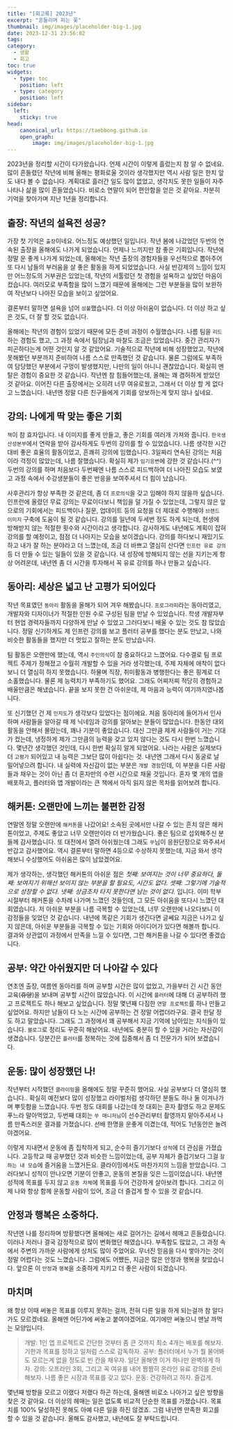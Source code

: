 ```yaml
---
title: "[회고록] 2023년"
excerpt: "흔들리며 피는 꽃"
thumbnail: img/images/placeholder-big-1.jpg 
date: 2023-12-31 23:56:02
tags:
category:
  - 생활
  - 회고
toc: true
widgets:
  - type: toc
    position: left
  - type: category
    position: left
sidebar:
  left:
    sticky: true
head:
    canonical_url: https://taebbong.github.io
    open_graph:
        image: img/images/placeholder-big-1.jpg
---
```


2023년을 정리할 시간이 다가왔습니다. 언제 시간이 이렇게 흘렀는지 참 알 수 없네요. 많이 흔들렸던 작년에 비해 올해는 평화로울 것이라 생각했지만 역시 사람 일은 한치 앞도 내다 볼 수 없습니다. 계획대로 흘러간 일도 많이 없었고, 생각치도 못한 일들이 자주 나타나 삶을 많이 흔들었습니다. 비로소 연말이 되어 편안함을 얻은 것 같아요. 차분히 기억을 찾아가며 지난 1년을 정리합니다.

## 출장: 작년의 설욕전 성공?

가장 첫 기억은 `출장`이네요. 어느정도 예상했던 일입니다. 작년 봄에 나갔었던 두번의 연속된 출장을 올해에도 나가게 되었습니다. 언제나 느끼지만 참 좋은 기회입니다. 작년에 정말 운 좋게 나가게 되었는데, 올해에는 작년 출장의 경험자들을 우선적으로 뽑아주어 또 다시 남들의 부러움을 살 좋은 활동을 하게 되었었습니다. 사실 반강제의 느낌이 있지만 어느정도의 거부권은 있었는데, 작년의 서툴렀던 첫 경험을 설욕하고 싶었던 마음이 컸습니다. 여러모로 부족함을 많이 느꼈기 때문에 올해에는 그런 부분들을 많이 보완하여 작년보다 나아진 모습을 보이고 싶었어요.

결론부터 말하면 설욕을 넘어 `성불`했습니다. 더 이상 아쉬움이 없습니다. 더 이상 하고 싶은 것도, 더 잘 할 것도 없습니다.

올해에는 작년의 경험이 있었기 때문에 모든 준비 과정이 수월했습니다. 나름 팀을 `리드`하는 경험도 했고, 그 과정 속에서 팀장님과 마찰도 조금은 있었습니다. 중간 관리자가 피곤하다는게 어떤 것인지 알 것 같았어요. 기술적으로 작년에 비해 성장했었고, 작년에 못해봤던 부분까지 준비하여 나름 스스로 만족했던 것 같습니다. 물론 그럼에도 부족하여 담당했던 부분에서 구멍이 발생했지만, 나만의 일이 아니니 괜찮았습니다. 확실히 멘탈은 경험이 중요한 것 같습니다. 작년엔 참 힘들어했는데, 올해는 꽤 겸허하게 받았던 것 같아요. 이어진 다른 출장에서는 오히려 너무 여유로웠고, 그래서 더 이상 할 게 없다고 느꼈습니다. 내년엔 정말 다른 친구들에게 기회를 양보하는게 맞지 않나 싶네요.

## 강의: 나에게 딱 맞는 좋은 기회

`책`이 참 효자입니다. 내 이미지를 좋게 만들고, 좋은 기회를 여러개 가져와 줍니다. `한국생산성본부`에서 연락을 받아 감사하게도 두번의 강의를 할 수 있었습니다. 나름 생각한 시간 대비 좋은 효율의 활동이었고, 흔쾌히 강의에 임했습니다. 3일짜리 연속된 강의는 처음이라 걱정이 많았는데, 나름 잘했습니다. 확실히 제가 `임기응변`에 강한 것 같습니다.(^^) 두번의 강의를 하며 처음보다 두번째엔 나름 스스로 피드백하여 더 나아진 모습도 보였고 과정 속에서 수강생분들이 좋은 반응을 보여주셔서 더 힘이 났습니다. 

사후관리가 항상 부족한 것 같은데, 좀 더 `프로의식`을 갖고 임해야 하지 않을까 싶습니다. 인프런에 올렸던 무료 강의는 무료이다보니 책임을 덜 가질 수 있었는데, 그렇지 않은 앞으로의 기회에서는 피드백이나 질문, 업데이트 등의 요청을 더 제대로 수행해야 `브랜드 이미지` 구축에 도움이 될 것 같습니다. 강의를 일년에 두세번 정도 하게 되는데, 현생에 방해받지 않는 적절한 횟수와 시간이라고 생각합니다. 감사하게도 내년에도 계획이 잡혀 강의를 할 예정이고, 점점 더 나아지는 모습을 보이겠습니다. 강의를 하다보니 재밌기도 하고 내가 잘 하는 분야라고 더 느꼈는데, 조금 더 바쁘고 열심히 산다면 `인프런 유료 강의` 등 더 만들 수 있는 일들이 있을 것 같습니다. 내 성장에 방해되지 않는 선을 지키는게 항상 어려운데, 내년엔 좀 더 시간을 투자해서 꼭 유료 강의를 하나 만들고 싶습니다. 

## 동아리: 세상은 넓고 난 고평가 되어있다

작년 목표였던 `동아리` 활동을 올해가 되어 겨우 해봤습니다. `프로그라피`라는 동아리였고, 개발자와 디자이너가 적절한 인원 수로 구성된 팀을 만날 수 있었습니다. 학생 개발자부터 현업 경력자들까지 다양하게 만날 수 있었고 그러다보니 배울 수 있는 것도 참 많았습니다. 정말 신기하게도 제 인프런 강의를 보고 플러터 공부를 했다는 분도 만났고, 나와 비슷한 활동들을 했지만 더 멋있고 잘하는 분도 만났습니다.

팀 활동은 오랜만에 했는데, 역시 `주인의식`이 참 중요하다고 느꼈어요. 다수결로 팀 프로젝트 주제가 정해졌고 수월히 개발할 수 있을 거라 생각했는데, 주제 자체에 애착이 없다보니 더 열심히 하지 못했습니다. 하물며 직장, 취미활동과 병행한다는 좋은 핑계로 더 소홀했습니다. 물론 제 능력치가 부족하기도 했어요. 그래도 어찌저찌 적당히 경험하고 배울만큼은 해냈습니다. 끝을 보지 못한 건 아쉬운데, 제 마음과 능력이 여기까지였나봅니다.

또 신기했던 건 제 `인지도`가 생각보다 있었다는 점이에요. 처음 동아리에 들어가서 인사하며 사람들을 알아갈 때 제 닉네임과 강의를 알아보는 분들이 많았습니다. 한동안 대외활동을 안해서 몰랐는데, 꽤나 기분이 좋았습니다. 대신 그만큼 제게 사람들이 거는 기대가 컸는데, 냉정하게 제가 그만큼의 능력을 갖고 있지 않다는 것도 다시 한번 느꼈습니다. 몇년간 생각했던 것인데, 다시 한번 확실히 알게 되었어요. 나라는 사람은 실제보다 더 `고평가` 되어있고 내 능력은 그보단 많이 아쉽다는 것. 내년엔 그래서 다시 동굴로 날 밀어넣으려 합니다. 내 실력에 자신감이 없는 부분은 `개발 경험`인데, 이 부분을 다른 사람들과 채우는 것이 아닌 좀 더 혼자만의 수련 시간으로 채울 것입니다. 혼자 몇 개의 앱을 배포하고, 플러터와 앱 개발이라는 큰 책에서 아직 읽지 않은 목차를 읽어보려 합니다.

## 해커톤: 오랜만에 느끼는 불편한 감정

연말엔 정말 오랜만에 `해커톤`을 나갔어요! 소속된 곳에서만 나갈 수 있는 흔치 않은 해커톤이었고, 주제도 좋았고 너무 오랜만이라 더 반가웠습니다. 좋은 팀으로 섭외해주신 분들께 감사했습니다. 또 대전에서 열려 아쉬웠는데 그래도 `쑤`님이 응원단장으로 와주셔서 반갑고 감사했어요. 역시 결론부터 말하면 4등으로 수상하지 못했는데, 지금 와서 생각해보니 수상했어도 아쉬움은 많이 남았겠어요.

제가 생각하는, 생각했던 해커톤의 아쉬운 점은 *첫째: 보여지는 것이 너무 중요하다, 둘째: 보여지기 위해선 보이지 않는 부분을 할 필요도, 시간도 없다. 셋째: 그렇기에 기술적으로 성장할 수 없다. 넷째: 상금조차 타지 못한다면 남는 것이 없다.* 입니다. 이미 학부시절부터 해커톤을 수차례 나가며 느꼈던 것들인데, 그 모든 아쉬움을 또다시 느꼈던 대회였습니다. 저 아쉬운 부분을 나름 극복할 수 있었는데, 너무 오랜만에 나오다보니 이 감정들을 잊었던 것 같습니다. 내년에 똑같은 기회가 생긴다면 글쎄요 지금은 나가고 싶지 않은데, 아쉬운 부분들을 극복할 수 있는 기회와 아이디어가 있다면 해볼까 합니다. 결과와 상관없이 과정에서 만족을 느낄 수 있다면, 그런 해커톤을 나갈 수 있다면 좋겠습니다.

## 공부: 약간 아쉬웠지만 더 나아갈 수 있다

연초엔 출장, 여름엔 동아리를 하며 공부할 시간은 많이 없었고, 가을부터 긴 시간 동안 교육(~~휴양~~)을 보내며 공부할 시간이 많았습니다. 이 시간에 `플러터`에 대해 더 공부하려 했고 프로젝트도 하나 해보고 싶었습니다. 정말 몇년째 다짐한 `연말 프로젝트`를 하나 만들고 싶었어요. 하지만 남들이 다 노는 시간에 공부하는 건 정말 어렵더라구요. 결국 한달 정도 하고 말았습니다. 그래도 그 과정에서 꽤 공부해서 지금 기억에 남아있는 지식들이 있습니다. `블로그`로 정리도 꾸준히 해놨어요. 내년에도 충분히 할 수 있을 거라는 자신감이 생겼습니다. 당분간은 `플러터`를 정복하는 것에 집중해서 좀 더 전문가가 되어 보겠습니다.

## 운동: 많이 성장했던 나!

작년부터 시작했던 `클라이밍`을 올해에도 정말 꾸준히 했어요. 사실 공부보다 더 열심히 했습니다.. 확실히 예전보다 많이 성장했고 라이벌처럼 생각하던 분들도 하나 둘 이겨나가며 뿌듯함을 느꼈습니다. 두번 정도 대회를 나갔는데 첫 대회는 혼자 촬영도 하고 문제도 푸느라 말아먹었고, 두번째 대회는 `쑤 매니저님`이 선수관리부터 촬영까지 맡아주셔서 나름 만족스러운 결과를 가졌습니다. 선배 한명을 운좋게 이겼는데, 적어도 1년동안은 놀려야겠어요.

이렇게 지내면서 운동에 좀 집착하게 되고, 순수히 즐기기보다 `성적`에 더 관심을 가졌습니다. 고등학교 때 공부했던 것과 비슷한 느낌이었는데, 공부 자체가 즐겁기보다 그걸 `잘 하는 내 모습`에 즐거움을 느꼈거든요. 클라이밍에서도 마찬가지의 느낌을 받았습니다. 그러다보니 성적이 안나오면 기분이 안좋고, 운동의 본질을 잊은 느낌이었습니다. 내년엔 성적에 목표를 두지 않고 `운동 자체`에 목표를 두어 건강하게 살아보려 합니다. 그리고 이제 나와 항상 함께 운동할 사람이 있어, 조금 더 즐겁게 할 수 있을 것 같습니다.

## 안정과 행복은 소중하다.

작년엔 나를 정리하며 방황했다면 올해에는 새로 걸어가는 길에서 헤매고 흔들렸습니다. 이러나 저러나 결국 감정적으로 많이 변화했던 해였습니다. 부족함도 많았고, 그 과정 속에서 주변의 가까운 사람에게 상처도 많이 주었어요. 무너진 믿음을 다시 쌓아가는 것이 정말 어렵다는 것도 느꼈습니다. 그럼에도 어쨌든, 지금은 많은 안정과 행복을 찾았습니다. 앞으론 이 `안정`과 `행복`을 소중하게 지키고 더 좋은 사람이 되겠습니다.

## 마치며

왜 항상 이때 써놓은 목표를 이루지 못하는 걸까, 전혀 다른 일을 하게 되는걸까 참 알다가도 모르겠네요. 올해엔 어딘가에 써놓고 붙여야겠어요. 여기에만 써놓으니 맨날 까먹는 모양입니다. 

> 개발: 1인 앱 프로젝트로 간단한 것부터 좀 큰 것까지 최소 4개는 배포를 해보자. 기한과 목표를 정하고 일처럼 스스로 감독하자.
> 공부: 플러터에서 누가 뭘 물어봐도 모르는게 없을 정도로 빈 칸을 채우자. 일단 올해엔 이거 하나만 완벽하게 하자.
> 강의: 오프라인 3회, 그리고 꼭 여유를 내어 짬짬히 온라인 유료 강의를 준비해보자. 나름 좋은 시장과 목표를 갖고 있다.
> 운동: 건강하려고 하자. 즐겁게.

몇년째 방향을 모르고 이랬다 저랬다 하곤 하는데, 올해엔 비로소 나아가고 싶은 방향을 찾은 것 같아요. 더 이상의 헤매는 일은 없도록 비교적 단순한 목표를 가졌습니다. 목표치를 100% 달성하진 못해도 아예 다른 일을 하진 않겠죠. 그럼 내년엔 만족한 회고를 할 수 있을 것 같습니다. 올해도 감사했고, 내년에도 잘 부탁드립니다.